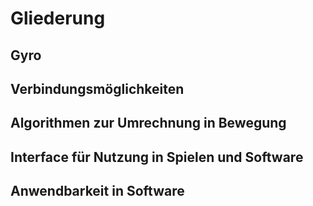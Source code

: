 # Gliederung

## Gyro
## Verbindungsmöglichkeiten
## Algorithmen zur Umrechnung in Bewegung
## Interface für Nutzung in Spielen und Software
## Anwendbarkeit in Software